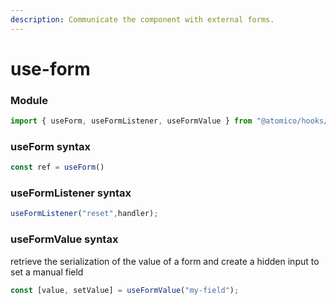 ```yaml
---
description: Communicate the component with external forms.
---
```


# use-form

### Module

```javascript
import { useForm, useFormListener, useFormValue } from "@atomico/hooks/use-form";
```

### useForm syntax

```javascript
const ref = useForm()
```

### useFormListener syntax

```javascript
useFormListener("reset",handler);
```

### useFormValue syntax

retrieve the serialization of the value of a form and create a hidden input to set a manual field

```javascript
const [value, setValue] = useFormValue("my-field");
```

